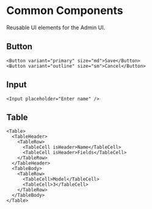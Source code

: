 # Common Components

Reusable UI elements for the Admin UI.

## Button
```
<Button variant="primary" size="md">Save</Button>
<Button variant="outline" size="sm">Cancel</Button>
```

## Input
```
<Input placeholder="Enter name" />
```

## Table
```
<Table>
  <TableHeader>
    <TableRow>
      <TableCell isHeader>Name</TableCell>
      <TableCell isHeader>Fields</TableCell>
    </TableRow>
  </TableHeader>
  <TableBody>
    <TableRow>
      <TableCell>Model</TableCell>
      <TableCell>3</TableCell>
    </TableRow>
  </TableBody>
</Table>
```
